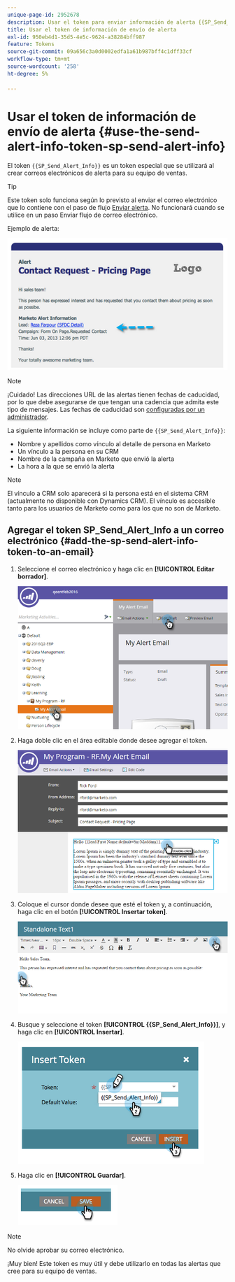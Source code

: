 ```yaml
---
unique-page-id: 2952678
description: Usar el token para enviar información de alerta {{SP_Send_Alert_Info}} - Documentos de Marketo - Documentación del producto
title: Usar el token de información de envío de alerta
exl-id: 950eb4d1-35d5-4e5c-9624-a38284bff987
feature: Tokens
source-git-commit: 09a656c3a0d0002edfa1a61b987bff4c1dff33cf
workflow-type: tm+mt
source-wordcount: '258'
ht-degree: 5%

---
```


# Usar el token de información de envío de alerta {#use-the-send-alert-info-token-sp-send-alert-info}

El token `{{SP_Send_Alert_Info}}` es un token especial que se utilizará al crear correos electrónicos de alerta para su equipo de ventas.

>[!TIP]
>
>Este token solo funciona según lo previsto al enviar el correo electrónico que lo contiene con el paso de flujo [Enviar alerta](/help/marketo/product-docs/core-marketo-concepts/smart-campaigns/flow-actions/send-alert.md). No funcionará cuando se utilice en un paso Enviar flujo de correo electrónico.

Ejemplo de alerta:

![](assets/image2014-9-25-15-3a17-3a58.png)

>[!NOTE]
>
>¡Cuidado! Las direcciones URL de las alertas tienen fechas de caducidad, por lo que debe asegurarse de que tengan una cadencia que admita este tipo de mensajes. Las fechas de caducidad son [configuradas por un administrador](/help/marketo/product-docs/administration/settings/edit-link-expiration-in-reports-and-alerts.md).

La siguiente información se incluye como parte de `{{SP_Send_Alert_Info}}`:

* Nombre y apellidos como vínculo al detalle de persona en Marketo
* Un vínculo a la persona en su CRM
* Nombre de la campaña en Marketo que envió la alerta
* La hora a la que se envió la alerta

>[!NOTE]
>
>El vínculo a CRM solo aparecerá si la persona está en el sistema CRM (actualmente no disponible con Dynamics CRM). El vínculo es accesible tanto para los usuarios de Marketo como para los que no son de Marketo.

## Agregar el token SP_Send_Alert_Info a un correo electrónico {#add-the-sp-send-alert-info-token-to-an-email}

1. Seleccione el correo electrónico y haga clic en **[!UICONTROL Editar borrador]**.

   ![](assets/one-3.png)

1. Haga doble clic en el área editable donde desee agregar el token.

   ![](assets/two-3.png)

1. Coloque el cursor donde desee que esté el token y, a continuación, haga clic en el botón **[!UICONTROL Insertar token]**.

   ![](assets/three-3.png)

1. Busque y seleccione el token **[!UICONTROL {{SP_Send_Alert_Info}}]**, y haga clic en **[!UICONTROL Insertar]**.

   ![](assets/image2014-9-25-15-3a19-3a11.png)

1. Haga clic en **[!UICONTROL Guardar]**.

   ![](assets/image2014-9-25-15-3a19-3a24.png)

>[!NOTE]
>
>No olvide aprobar su correo electrónico.

¡Muy bien! Este token es muy útil y debe utilizarlo en todas las alertas que cree para su equipo de ventas.
